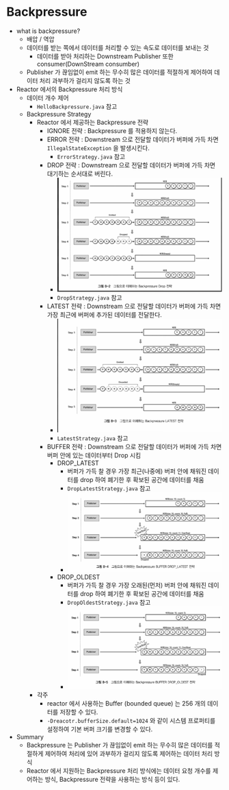 # Backpressure
- what is backpressure?
  - 배압 / 역압
  - 데이터를 받는 쪽에서 데이터를 처리할 수 있는 속도로 데이터를 보내는 것
    - 데이터를 받아 처리하는 Downstream Publisher 또한 consumer(DownStream consumber)
  - Publisher 가 끊임없이 emit 하는 무수히 많은 데이터를 적절하게 제어하여 데이터 처리 과부하가 걸리지 않도록 하는 것
- Reactor 에서의 Backpressure 처리 방식
  - 데이터 개수 제어
    - `HelloBackpressure.java` 참고
  - Backpressure Strategy
    - Reactor 에서 제공하는 Backpressure 전략
      - IGNORE 전략 : Backpressure 를 적용하지 않는다.
      - ERROR 전략 : Downstream 으로 전달할 데이터가 버퍼에 가득 차면 `IllegalStateException` 을 발생시킨다.
        - `ErrorStrategy.java` 참고
      - DROP 전략 : Downstream 으로 전달할 데이터가 버퍼에 가득 차면 대기하는 순서대로 버린다.
        - <img src="./static/drop.png" />
        - `DropStrategy.java` 참고
      - LATEST 전략 : Downstream 으로 전달할 데이터가 버퍼에 가득 차면 가장 최근에 버퍼에 추가된 데이터를 전달한다.
        - <img src="./static/latest.png" />
        - `LatestStrategy.java` 참고
      - BUFFER 전략 : Downstream 으로 전달할 데이터가 버퍼에 가득 차면 버퍼 안에 있는 데이터부터 Drop 시킴
        - DROP_LATEST
          - 버퍼가 가득 찰 경우 가장 최근(나중에) 버퍼 안에 채워진 데이터를 drop 하여 폐기한 후 확보된 공간에 데이터를 채움
          - `DropLatestStrategy.java` 참고
          - <img src="./static/droplatest.png">
        - DROP_OLDEST
          - 버퍼가 가득 찰 경우 가장 오래된(먼저) 버퍼 안에 채워진 데이터를 drop 하여 폐기한 후 확보된 공간에 데이터를 채움 
          - `DropOldestStrategy.java` 참고
          - <img src="./static/dropoldest.png">
    - 각주
      - reactor 에서 사용하는 Buffer (bounded queue) 는 256 개의 데이터를 저장할 수 있다.
      - `-Dreacotr.bufferSize.default=1024` 와 같이 시스템 프로퍼티를 설정하여 기본 버퍼 크기를 변경할 수 있다.
- Summary
  - Backpressure 는 Publisher 가 끊임없이 emit 하는 무수히 많은 데이터를 적절하게 제어하여 처리에 있어 과부하가 걸리지 않도록 제어하는 데이터 처리 방식
  - Reactor 에서 지원하는 Backpressure 처리 방식에는 데이터 요청 개수를 제어하는 방식, Backpressure 전략을 사용하는 방식 등이 있다.
